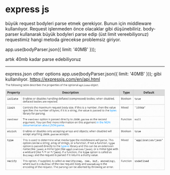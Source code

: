 # express js

büyük request bodyleri parse etmek gerekiyor. Bunun için middleware kullanılıyor. Request işlenmeden önce olacaklar gibi düşünebiliriz. body-parser kullanarak büyük bodyleri parse edip (üst limit vereebiliyoruz) requestimiz hangi metoda girecekse problemsiz giriyor. 


app.use(bodyParser.json({ limit: '40MB' }));

artık 40mb kadar parse edebiliyoruz

---
express.json other options
app.use(bodyParser.json({ limit: '40MB' }));
gibi kullanılıyor.
https://expressjs.com/en/api.html
![alt text](./img/exp.png "exp")
